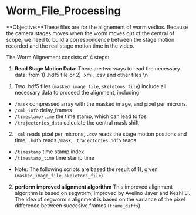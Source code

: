 # Worm_File_Processing 

**Objective:**These files are for the alignement of worm vedios. Because the camera stages moves when the worm moves out of the central of scope, we need to build a correspondence between the stage motion recorded and the real stage motion time in the video.

The Worm Alignement consists of 4 steps:

1. **Read Stage Motion Data:** There are two ways to read the necessary data: from 1) .hdf5 file or 2) .xml, .csv and other files \n
1) Two .hdf5 files (`masked_image_file`, `skeletons_file`) include all necessary data to proceed the alignment, including
  - `/mask` compressed array with the masked image, and pixel per microns.
  - `/xml_info` delay_frames
  - `/timestamp/time` the time stamp, which can lead to fps
  - `/trajectories_data` calculate the central mask shift
  
2) `.xml` reads pixel per microns, `.csv` reads the stage motion postions and time, `.hdf5` reads `/mask`, `_trajectories.hdf5` reads
  - `/timestamp`  time stamp index
  - `/timestamp_time`  time stamp time

* Note: The following scripts are based the result of 1), given (`masked_image_file`, `skeletons_file`).

2. **perform improved alignment algorithm**
This improved alignment algorithm is based on segworm, improved by Avelino Javer and Kezhi Li. The idea of segworm's alignment is based on the variance of the pixel difference between succesive frames (`frame_diffs`).  





